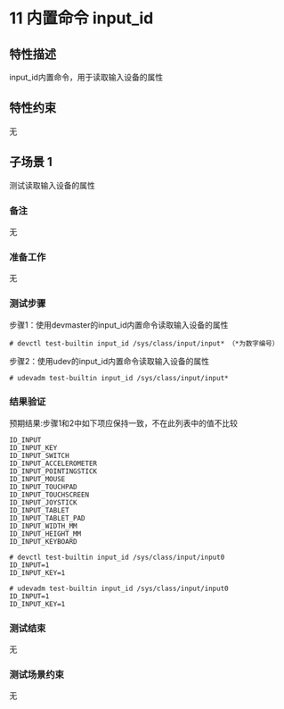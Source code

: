 # 11 内置命令 input_id

## 特性描述

input_id内置命令，用于读取输入设备的属性

## 特性约束

无

## 子场景 1

测试读取输入设备的属性

### 备注

无

### 准备工作

无

### 测试步骤

步骤1：使用devmaster的input_id内置命令读取输入设备的属性
```
# devctl test-builtin input_id /sys/class/input/input* （*为数字编号）
```

步骤2：使用udev的input_id内置命令读取输入设备的属性
```
# udevadm test-builtin input_id /sys/class/input/input*
```

### 结果验证

预期结果:步骤1和2中如下项应保持一致，不在此列表中的值不比较
```
ID_INPUT
ID_INPUT_KEY
ID_INPUT_SWITCH
ID_INPUT_ACCELEROMETER
ID_INPUT_POINTINGSTICK
ID_INPUT_MOUSE
ID_INPUT_TOUCHPAD
ID_INPUT_TOUCHSCREEN
ID_INPUT_JOYSTICK
ID_INPUT_TABLET
ID_INPUT_TABLET_PAD
ID_INPUT_WIDTH_MM
ID_INPUT_HEIGHT_MM
ID_INPUT_KEYBOARD
```

```
# devctl test-builtin input_id /sys/class/input/input0
ID_INPUT=1
ID_INPUT_KEY=1

# udevadm test-builtin input_id /sys/class/input/input0
ID_INPUT=1
ID_INPUT_KEY=1
```

### 测试结束

无

### 测试场景约束

无
